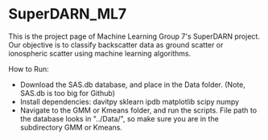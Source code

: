# SuperDARN_ML7

This is the project page of Machine Learning Group 7's SuperDARN project. Our objective is to classify backscatter data as ground scatter or ionospheric scatter using machine learning algorithms.

How to Run:
* Download the SAS.db database, and place in the Data folder. (Note, SAS.db is too big for Github)
* Install dependencies:
	davitpy
	sklearn
	ipdb
	matplotlib
	scipy
	numpy
* Navigate to the GMM or Kmeans folder, and run the scripts. File path to the database looks in "../Data/", so make sure you are in the subdirectory GMM or Kmeans.
